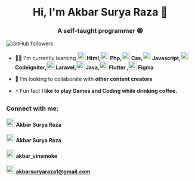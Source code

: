 <h1 align="center">Hi, I'm Akbar Surya Raza 👋</h1>
<h3 align="center">A self-taught programmer 😁</h3>

![GitHub followers](https://img.shields.io/github/followers/akbarsr?logo=GitHub&style=for-the-badge)


- 👨‍💻 I'm currently learning **<img src="https://www.vectorlogo.zone/logos/w3_html5/w3_html5-icon.svg" alt="html" width="22" height="22"/> Html,<img src="https://www.vectorlogo.zone/logos/php/php-icon.svg" alt="php" width="22" height="22"/> Php,<img src="https://w7.pngwing.com/pngs/509/571/png-transparent-cascading-style-sheets-logo-css3-html-web-development-world-wide-web-blue-angle-web-design.png" alt="css" width="22" height="22"/> Css,<img src="https://www.vectorlogo.zone/logos/javascript/javascript-vertical.svg" alt="javascript" width="22" height="22"/> Javascript,<img src="https://marvel-b1-cdn.bc0a.com/f00000000152152/www.zend.com/sites/zend/files/image/2019-09/logo-codeigniter.jpg" alt="codeigniter" width="22" height="22"/> Codeigniter,<img src="https://www.vectorlogo.zone/logos/laravel/laravel-ar21.svg" alt="laravel" width="22" height="22"/> Laravel,<img src="https://www.vectorlogo.zone/logos/java/java-vertical.svg" alt="java" width="22" height="22"/> Java,<img src="https://www.vectorlogo.zone/logos/flutterio/flutterio-icon.svg" alt="flutter" width="22" height="22"/> Flutter ,<img src="https://www.vectorlogo.zone/logos/figma/figma-icon.svg" alt="figma" width="22" height="22"/> Figma** 

- 👬 I’m looking to collaborate with **other content creators**

- ⚡ Fun fact **I like to play Games and Coding while drinking coffee.**

### Connect with me:

<a href="https://web.facebook.com/profile.php?id=100011332078662"><img src="https://www.vectorlogo.zone/logos/facebook/facebook-icon.svg" alt="akbarsr" height="22" width="22"/></a> **Akbar Surya Raza**
<br></br>
<a href="https://www.linkedin.com/in/akbarsuryaraza/" target="blank"><img src="https://www.vectorlogo.zone/logos/linkedin/linkedin-icon.svg" alt="akbarsr" height="22" width="22" /></a> **Akbar Surya Raza**
<br></br>
<a href="https://www.instagram.com/akbar_vinsmoke/" target="blank"><img src="https://www.vectorlogo.zone/logos/instagram/instagram-icon.svg" alt="akbarsr" height="22" width="22" /></a> **akbar_vinsmoke**
<br></br>
<a href="https://mail.google.com/mail/u/0/#sent?compose=CllgCKHRMPDmdhFfCGbRMCLXVpqsRgGbxCDzJZFTtfrrpGDfzpfBPpGzWtglLGGcxlnScvhGwgV" target="blank"><img src="https://www.vectorlogo.zone/logos/gmail/gmail-icon.svg" alt="akbarsr" height="22" width="22" /></img></a> **akbarsuryaraza1@gmail.com**
